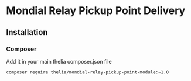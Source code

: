 # Mondial Relay Pickup Point Delivery


## Installation

### Composer

Add it in your main thelia composer.json file

```
composer require thelia/mondial-relay-pickup-point-module:~1.0
```
